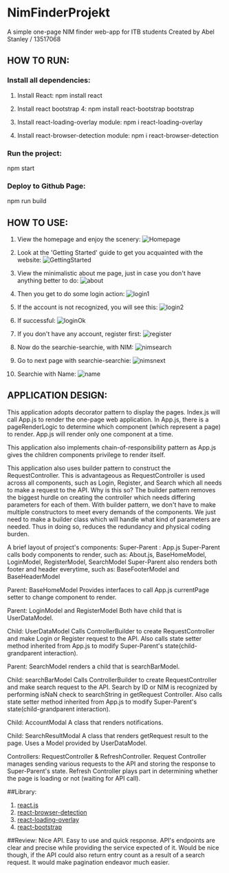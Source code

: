 # NimFinderProjekt
A simple one-page NIM finder web-app for ITB students
Created by Abel Stanley / 13517068

## HOW TO RUN:
### Install all dependencies:
1. Install React:
    npm install react

2. Install react bootstrap 4:
    npm install react-bootstrap bootstrap

3. Install react-loading-overlay module:
    npm i react-loading-overlay

4. Install react-browser-detection module:
    npm i react-browser-detection

### Run the project:
npm start

### Deploy to Github Page:
npm run build

## HOW TO USE:
1. View the homepage and enjoy the scenery:
![Homepage](screenshots/homepage1.PNG)

2. Look at the 'Getting Started' guide to get you acquainted with the website:
![GettingStarted](screenshots/gettingStarted.PNG)

3. View the minimalistic about me page, just in case you don't have anything better to do:
![about](screenshots/about.PNG)

4. Then you get to do some login action:
![login1](screenshots/login.PNG)

5. If the account is not recognized, you will see this:
![login2](screenshots/login1.PNG)

6. If successful:
![loginOk](screenshots/loginresult1.PNG)

7. If you don't have any account, register first:
![register](screenshots/register.PNG)

8. Now do the searchie-searchie, with NIM:
![nimsearch](screenshots/search1.PNG)

9. Go to next page with searchie-searchie:
![nimsnext](screenshots/search1next.PNG)

10. Searchie with Name:
![name](screenshots/search2.PNG)

## APPLICATION DESIGN:

This application adopts decorator pattern to display the pages. Index.js will call App.js to render the one-page web application. In App.js, there is a pageRenderLogic to determine which component (which represent a page) to render. App.js will render only one component at a time.

This application also implements chain-of-responsibility pattern as App.js gives the children components privilege to render itself.

This application also uses builder pattern to construct the RequestController. This is advantageous as RequestController is used across all components, such as Login, Register, and Search which all needs to make a request to the API. Why is this so? The builder pattern removes the biggest hurdle on creating the controller which needs differing parameters for each of them. With builder pattern, we don't have to make multiple constructors to meet every demands of the components. We just need to make a builder class which will handle what kind of parameters are needed. Thus in doing so, reduces the redundancy and physical coding burden.

A brief layout of project's components:
Super-Parent : App.js
Super-Parent calls body components to render, such as: About.js, BaseHomeModel, LoginModel, RegisterModel, SearchModel
Super-Parent also renders both footer and header everytime, such as: BaseFooterModel and BaseHeaderModel

Parent: BaseHomeModel
Provides interfaces to call App.js currentPage setter to change component to render.

Parent: LoginModel and RegisterModel
Both have child that is UserDataModel.

Child: UserDataModel
Calls ControllerBuilder to create RequestController and make Login or Register request to the API. Also calls state setter method inherited from App.js to modify   Super-Parent's state(child-grandparent interaction).

Parent: SearchModel
renders a child that is searchBarModel.

Child: searchBarModel
Calls ControllerBuilder to create RequestController and make search request to the API. Search by ID or NIM is recognized by performing isNaN check to searchString in getRequest Controller. Also calls state setter method inherited from App.js to modify   Super-Parent's state(child-grandparent interaction).

Child: AccountModal
A class that renders notifications.

Child: SearchResultModal
A class that renders getRequest result to the page. Uses a Model provided by UserDataModel.

Controllers: RequestController & RefreshController.
Request Controller manages sending various requests to the API and storing the response to Super-Parent's state.
Refresh Controller plays part in determining whether the page is loading or not (waiting for API call).

##Library:
1. [react.js](https://www.npmjs.com/package/react)
2. [react-browser-detection](https://www.npmjs.com/package/react-browser-detection)
3. [react-loading-overlay](https://www.npmjs.com/package/react-loading-overlay)
4. [react-bootstrap](https://www.npmjs.com/package/react-bootstrap)

##Review:
Nice API. Easy to use and quick response. API's endpoints are clear and precise while providing the service expected of it. Would be nice though, if the API could also return entry count as a result of a search request. It would make pagination endeavor much easier.
